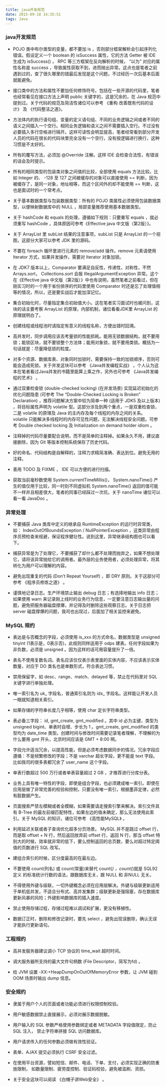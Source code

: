 ```yaml
---
title: java开发规范
date: 2015-09-18 14:35:51
tags: Java
---
```

### java开发规范 ###

- POJO 类中布尔类型的变量，都不要加 is ，否则部分框架解析会引起序列化错误。假设定义一个 boolean 的 isSuccess 属性，它的方法 Getter 被 IDE 生成为 isSuccess() ， RPC 等三方框架在反向解析的时候， “以为” 对应的属性名称是 success ，导致属性获取不到，进而抛出异常。这点也是笔者之前遇到过的，查了很久哪里的错最后发现是这个问题，不过经历一次后基本后面就能避免。  

- 接口类中的方法和属性不要加任何修饰符号。包括在一些开源的代码里，笔者也经常看见在接口方法上声明 public 关键字的，这是冗余的，在 Java 规范中提到过。关于代码的规范及简洁性诸位可以参考 《重构 改善既有代码的设计》 及 《代码整洁之道》。
 
- 方法体内的执行语句组、变量的定义语句组、不同的业务逻辑之间或者不同的语义之间插入一个空行。相同业务逻辑和语义之间不需要插入空行。不过没有必要插入多行空格进行隔开。这样可读性会明显提高，笔者经常看到部分开发人员的代码在很长的代码块里完全没有一个空行，没有按逻辑进行换行，这种习惯是不太好的。
  
- 所有的覆写方法，必须加 @Override 注解。这样 IDE 会检查合法性，有错误的话会及时提示。

<!--more-->
  
- 所有的相同类型的包装类对象之间值的比较，全部使用 equals 方法比较。比如 Integer 的、 -128 至 127 之间被缓存的对象可以直接使用 == 判断，因为被缓存了，是同一对象，地址相等，而这个区间外的却不能使用 == 判断，这也是面试时的一个常考点。  

- 关于基本数据类型与包装数据类型：所有的 POJO 类属性必须使用包装数据类型，以便映射数据库中的 NULL ，局部变量推荐使用基本数据类型。

- 关于 hashCode 和 equals 的处理，遵循如下规则：只要重写 equals ，就必须重写 hashCode ，具体原因可参考《Effective java 中文版（第2版）》。

- 关于 ArrayList 里 subList 结果的注意事项，subList 只是 ArrayList 的一个视图，这部分大家可以参考 JDK 里的源码。

- 不要在 foreach 循环里进行元素的 remove/add 操作。remove 元素请使用 Iterator 方式，如果并发操作，需要对 Iterator 对象加锁。

- 在 JDK7 版本以上，Comparator 要满足自反性，传递性，对称性，不然 Arrays.sort， Collections.sort 会报 IllegalArgumentException 异常。这个在《Effective java 中文版（第2版）》中也有说明，虽然笔者之前看过，但在刚实习时的一个用于省份排序的代码里使用 Comparator 时还是忘了处理值相等的情况，所以，还是要实战后才能加深记忆。

- 集合初始化时，尽量指定集合初始值大小。这在笔者实习面试时也被问到，这块的话主要考察 ArrayList 的原理，内部机制，诸位看看JDK里 ArrayList 的原理就明白了。

- 创建线程或线程池时请指定有意义的线程名称，方便出错时回溯。

- 高并发时，同步调用应该去考量锁的性能损耗。能用无锁数据结构，就不要用锁；能锁区块，就不要锁整个方法体；能用对象锁，就不要用类锁。概括为一句话就是：尽量降低锁的粒度。

- 对多个资源、数据库表、对象同时加锁时，需要保持一致的加锁顺序，否则可能会造成死锁。关于并发这块可以参考 《Java并发编程实战》 ，个人认为这本在笔者看过Java并发的书籍里能算上乘之作，另外也可参考 《Java并发编程的艺术》 。

- 通过双重检查锁 (double-checked locking) (在并发场景) 实现延迟初始化的优化问题隐患 (可参考 The “Double-Checked Locking is Broken” Declaration) ，推荐问题解决方案中较为简单一种 (适用于 JDK5 及以上版本) ，将目标属性声明为 volatile 型。这部分涉及到两个重点，一是双重检查锁，二是 volatile 的原理及 Java 的主内存及每个线程的内存之间的关系。 volatile 只能解决多线程时的内存可见性问题，无法解决线程安全问题。可参考 Double checked locking 及 Initialization on demand holder idiom 。

- 注释掉的代码尽量要配合说明，而不是简单的注释掉。如果永久不用，建议直接删除，因为 Git 等版本控制系统保存了历史代码。

- 好的命名、代码结构是自解释的，注释力求精简准确、表达到位。避免无用的注释。

- 善用 TODO 及 FIXME ， IDE 可以方便的进行扫描。

- 获取当前毫秒数使用 System.currentTimeMillis()， System.nanoTime() 产生的值仅用于比较，同一时刻不同虚拟机 System.nanoTime() 返回的值可能不一样并且相差很大，笔者的同事已经踩过一次坑，关于 nanoTime 诸位可以看一看 JavaDoc 。

<!--more-->

### 异常处理 ###

- 不要捕获 Java 类库中定义的继承自 RuntimeException 的运行时异常类，如： IndexOutOfBoundsException / NullPointerException ，这类异常由程序员预检查来规避，保证程序健壮性。说到这里，异常继承结构图也可以看下。

- 捕获异常是为了处理它，不要捕获了却什么都不处理而抛弃之，如果不想处理它，请将该异常抛给它的调用者。最外层的业务使用者，必须处理异常，将其转化为用户可以理解的内容。

- 避免出现重复的代码 (Don’t Repeat Yourself) ，即 DRY 原则。关于这部分可参考 《程序员修炼之道》 。

- 谨慎地记录日志。生产环境禁止输出 debug 日志；有选择地输出 info 日志；如果使用 warn 来记录刚上线时的业务行为信息，一定要注意日志输出量的问题，避免把服务器磁盘撑爆，并记得及时删除这些观察日志。关于日志把 server 磁盘撑爆的问题，我司也出现过，后面加了相关监控来避免。

### MySQL 规约 ###

- 表达是与否概念的字段，必须使用 is_xxx 的方式命名，数据类型是 unsigned tinyint (1表示是，0表示否)，此规则同样适用于 odps 建表。任何字段如果为非负数，必须是 unsigned 。因为这样的话可用容量提升了一倍。

- 表名不使用复数名词。表名应该仅仅表示表里面的实体内容，不应该表示实体数量，对应于 DO 类名也是单数形式，符合表达习惯。

- 禁用保留字，如 desc、range、match、delayed 等，禁止在代码里对 SQL 关键字进行单独处理。

- 唯一索引名为 uk_ 字段名，普通索引名则为 idx_ 字段名。这样能让开发人员一眼就知道相关索引。

- 如果存储的字符串长度几乎相等，使用 char 定长字符串类型。

- 表必备三字段： id, gmt_create, gmt_modified 。其中 id 必为主键，类型为 unsigned bigint、单表时自增、步长为 1 。gmt_create, gmt_modified 的类型均为 date_time 类型。创建时间与修改时间需要记录笔者理解，不理解的为什么要用 gmt 开头，北京时间应该是 GMT + 8:00 啊。

- 字段允许适当冗余，以提高性能，但是必须考虑数据同步的情况。冗余字段应遵循：不是频繁修改的字段；不是 varchar 超长字段，更不能是 text 字段。比如我司的很多表都冗余了 user_name 这个字段。

- 单表行数超过 500 万行或者单表容量超过 2 GB ，才推荐进行分库分表。

- 业务上具有唯一特性的字段，即使是组合字段，也必须建成唯一索引。即使在应用层做了非常完善的校验和控制，只要没有唯一索引，根据墨菲定律，必然有脏数据产生。

- 页面搜索严禁左模糊或者全模糊，如果需要请走搜索引擎来解决。索引文件具有 B-Tree 的最左前缀匹配特性，如果左边的值未确定，那么无法使用此索引。关于 MySQL 的知识，诸位可参考 《高性能MySQL》 。

- 利用延迟关联或者子查询优化超多分页场景。 MySQL 并不是跳过 offset 行，而是取 offset + N 行，然后返回放弃前 offset 行，返回 N 行，那当 offset 特别大的时候，效率就非常的低下，要么控制返回的总页数，要么对超过特定阈值的页数进行 SQL 改写。

- 建组合索引的时候，区分度最高的在最左边。

- 不要使用 count(列名) 或 count(常量)来替代 count(*) ，count(*)就是 SQL92 定义 的标准统计行数的语法，跟数据库无关，跟 NULL 和 非NULL 无关。

- 不得使用外键与级联，一切外键概念必须在应用层解决。外键与级联更新适用于单机低并发，不适合分布式、高并发集群；级联更新是强阻塞，存在数据库更新风暴的风险；外键影响数据库的插入速度。

- 禁止使用存储过程，存储过程难以调试和扩展，更没有移植性。

- 数据订正时，删除和修改记录时，要先 select ，避免出现误删除，确认无误才能执行更新语句。

### 工程规约 ###

- 高并发服务器建议调小 TCP 协议的 time_wait 超时时间。

- 调大服务器所支持的最大文件句柄数 (File Descriptor，简写为fd) 。

- 给 JVM 设置 -XX:+HeapDumpOnOutOfMemoryError 参数，让 JVM 碰到 OOM 场景时输出 dump 信息。

### 安全规约 ###

- 隶属于用户个人的页面或者功能必须进行权限控制校验。

- 用户敏感数据禁止直接展示，必须对展示数据脱敏。

- 用户输入的 SQL 参数严格使用参数绑定或者 METADATA 字段值限定，防止 SQL 注入， 禁止字符串拼接 SQL 访问数据库。

- 用户请求传入的任何参数必须做有效性验证。

- 表单、AJAX 提交必须执行 CSRF 安全过滤。

- 在使用平台资源，譬如短信、邮件、电话、下单、支付，必须实现正确的防重放限制， 如数量限制、疲劳度控制、验证码校验，避免被滥刷、资损。

- 关于安全这块可以阅读 《白帽子讲Web安全》 。